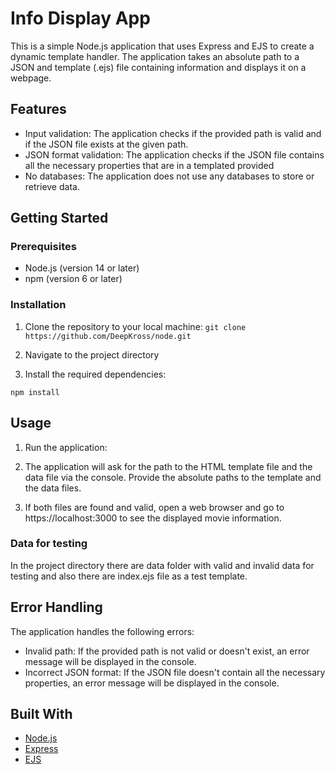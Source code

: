 # Info Display App

This is a simple Node.js application that uses Express and EJS to create a dynamic template handler. The application takes an absolute path to a JSON and template (.ejs) file containing information and displays it on a webpage.

## Features

- Input validation: The application checks if the provided path is valid and if the JSON file exists at the given path.
- JSON format validation: The application checks if the JSON file contains all the necessary properties that are in a templated provided
- No databases: The application does not use any databases to store or retrieve data.

## Getting Started

### Prerequisites

- Node.js (version 14 or later)
- npm (version 6 or later)

### Installation

1. Clone the repository to your local machine:
`git clone https://github.com/DeepKross/node.git`

2. Navigate to the project directory


3. Install the required dependencies:

`npm install`

## Usage

1. Run the application:

2. The application will ask for the path to the HTML template file and the data file via the console. Provide the absolute paths to the template and the data files.

3. If both files are found and valid, open a web browser and go to https://localhost:3000 to see the displayed movie information.

### Data for testing

In the project directory there are data folder with valid and invalid data for testing and also there are index.ejs file as a test template.

## Error Handling

The application handles the following errors:

- Invalid path: If the provided path is not valid or doesn't exist, an error message will be displayed in the console.
- Incorrect JSON format: If the JSON file doesn't contain all the necessary properties, an error message will be displayed in the console.

## Built With

- [Node.js](https://nodejs.org/)
- [Express](https://expressjs.com/)
- [EJS](https://ejs.co/)



